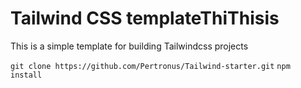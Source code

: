 # Tailwind CSS templateThiThisis
This is a simple template for building Tailwindcss projects


``
git clone https://github.com/Pertronus/Tailwind-starter.git
``
``npm install``
